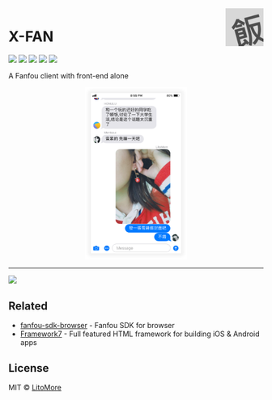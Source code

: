 <img width="75px" height="75px" src="https://raw.githubusercontent.com/LitoMore/x-fan/master/public/x-fan.svg?sanitize=true" align="right" />

# X-FAN

[![](https://badges.greenkeeper.io/LitoMore/x-fan.svg)](https://greenkeeper.io)
[![](https://img.shields.io/travis/LitoMore/x-fan/master.svg)](https://travis-ci.org/LitoMore/x-fan)
[![](https://img.shields.io/github/release/LitoMore/x-fan.svg)](https://github.com/LitoMore/x-fan/releases)
[![](https://img.shields.io/github/license/LitoMore/x-fan.svg)](https://github.com/LitoMore/x-fan/blob/master/LICENSE)
[![](https://img.shields.io/badge/code_style-XO-5ed9c7.svg)](https://github.com/xojs/xo)

A Fanfou client with front-end alone

<div align="center"><img width="40%" height="40%" src="https://raw.githubusercontent.com/LitoMore/x-fan/master/screenshot.png" /></div>

---

<a href="https://www.patreon.com/LitoMore">
  <img src="https://c5.patreon.com/external/logo/become_a_patron_button@2x.png" width="160">
</a>

## Related

- [fanfou-sdk-browser](https://github.com/LitoMore/fanfou-sdk-browser) - Fanfou SDK for browser
- [Framework7](https://github.com/framework7io/framework7) - Full featured HTML framework for building iOS & Android apps

## License

MIT © [LitoMore](https://github.com/LitoMore)
